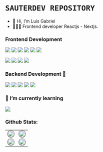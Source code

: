 <!-- ![163146163_122356169899544_6003355897426048525_n](https://user-images.githubusercontent.com/88288135/136866228-c80889e6-8f13-45e1-9f59-b0e36df07883.jpg) -->

# `SAUTERDEV REPOSITORY`
- 👋 Hi, I’m Luis Gabriel
- 🧑🏻‍💻 Frontend developer Reactjs - Nextjs.

### Frontend Development
 <p>
  <img src="https://img.shields.io/badge/React-20232A?style=for-the-badge&logo=react&logoColor=61DAFB">
  <img src="https://img.shields.io/badge/next.js-000000?style=for-the-badge&logo=nextdotjs&logoColor=white">
  <img src="https://img.shields.io/badge/JavaScript-F7DF1E?style=for-the-badge&logo=javascript&logoColor=black">
  <img src="https://img.shields.io/badge/typescript-1572B6?style=for-the-badge&logo=typescript&logoColor=white">
  <img src="https://img.shields.io/badge/Cypress-white?style=for-the-badge&logo=Cypress&logoColor=black">
  <img src="https://img.shields.io/badge/jest-393536?style=for-the-badge&logo=jest&logoColor=c03b13">
 </p>
 <p>
  <img src="https://img.shields.io/badge/sass-cc6699?style=for-the-badge&logo=sass&logoColor=white">
  <img src="https://img.shields.io/badge/CSS3-1572B6?style=for-the-badge&logo=css3&logoColor=white">
  <img src="https://img.shields.io/badge/HTML5-E34F26?style=for-the-badge&logo=html5&logoColor=white">
  <img src="https://img.shields.io/badge/tailwindcss-white?style=for-the-badge&logo=tailwindcss&logoColor=cyan" >
 </P>

### Backend Development 📡
 <p>
  <img src="https://img.shields.io/badge/MongoDB-white?style=for-the-badge&logo=mongodb&logoColor=4EA94B">
  <img src="https://img.shields.io/badge/Express.js-000000?style=for-the-badge&logo=express&logoColor=white">
  <img src="https://img.shields.io/badge/Node.js-339933?style=for-the-badge&logo=nodedotjs&logoColor=white">
  <img src="https://img.shields.io/badge/mongoose-white?style=for-the-badge&logo=mongoose&logoColor=red">
  <img src="https://img.shields.io/badge/GraphQL-da0093?style=for-the-badge&logo=GraphQL&logoColor=white">
 </p>

### 🌱 I’m currently learning
  <p>
    <img src="https://img.shields.io/badge/ReactNative-20232a?style=for-the-badge&logo=react&logoColor=5bc8e7">
  </p>

### Github Stats:
<!--   <div align="center" style='max-height: 220px;outline: 1px solid #3f464f;border-radius: 0.5rem;overflow: hidden;position: relative;'>
    <img align="center" style='object-fit: cover;height: 100%;width: 70%;transform: scale(1.02)' src='https://github-readme-stats.vercel.app/api?username=LuiSauter&theme=react'/>
  </div>
  <div align="center" style='max-height: 220px;outline: 1px solid #3f464f;border-radius: 0.5rem;overflow: hidden;position: relative;'>
    <img style='object-fit: cover;height: 100%;width: 70%;transform: scale(1.02)' src='https://github-readme-streak-stats.herokuapp.com/?user=LuiSauter&theme=react'/>
  </div>
  <div align="center" style='max-height: 220px;outline: 1px solid #3f464f;border-radius: 0.5rem;overflow: hidden;position: relative;'>
    <img width='350px' style='object-fit: cover;height: 100%;width: 70%;transform: scale(1.02)' src='https://github-readme-stats.vercel.app/api/top-langs/?username=LuiSauter&layout=compact&theme=react'/>
  </div>
  <div align="center" style='max-height: 220px;outline: 1px solid #3f464f;border-radius: 0.5rem;overflow: hidden;position: relative;'>
    <img width='350px' style='object-fit: cover;height: 100%;width: 70%;transform: scale(1.02)' src='https://user-images.githubusercontent.com/88288135/136866329-82598cff-01e3-4371-acbb-d5adc33865a2.jpg'/>
  </div> -->
<table>
 <tr>
  <td valign="center">
   <div style='max-height: 220px;outline: 1px solid #3f464f;border-radius: 0.5rem;overflow: hidden;position: relative;'>
    <img style='object-fit: cover;height: 100%;width: 100%;transform: scale(1.02)' src='https://github-readme-streak-stats.herokuapp.com/?user=LuiSauter&theme=react'/>
   </div>
  </td>
  <td valign="center">
   <div style='max-height: 220px;outline: 1px solid #3f464f;border-radius: 0.5rem;overflow: hidden;position: relative;'>
    <img style='object-fit: cover;height: 100%;width: 100%;transform: scale(1.02)' src='https://github-readme-stats.vercel.app/api?username=LuiSauter&theme=react'/>
   </div>
  </td>
 </tr>
 <tr>
  <td valign="center">
   <div style='max-height: 220px;outline: 1px solid #3f464f;border-radius: 0.5rem;overflow: hidden;position: relative;'>
    <img width='350px' style='object-fit: cover;height: 100%;width: 100%;transform: scale(1.02)' src='https://github-readme-stats.vercel.app/api/top-langs/?username=LuiSauter&layout=compact&theme=react'/>
  </div>
  </td>
  <td valign="center">
   <div style='max-height: 220px;outline: 1px solid #3f464f;border-radius: 0.5rem;overflow: hidden;position: relative;'>
    <img width='350px' style='object-fit: cover;height: 100%;width: 100%;transform: scale(1.02)' src='https://user-images.githubusercontent.com/88288135/136866329-82598cff-01e3-4371-acbb-d5adc33865a2.jpg'/>
   </div>
  </td>
</table>


<!---
LuiSauter/LuiSauter is a ✨ special ✨ repository because its `README.md` (this file) appears on your GitHub profile.
You can click the Preview link to take a look at your changes.
--->
